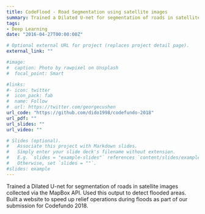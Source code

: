 ```yaml
---
title: CodeFlood - Road Segmentation using satellite images
summary: Trained a Dilated U-net for segmentation of roads in satellite images collected via the MapBox API. Used this output to detect flooded areas. Built a website to speed up relief operations during floods as part of our submission for Codefundo 2018.
tags:
- Deep Learning
date: "2016-04-27T00:00:00Z"

# Optional external URL for project (replaces project detail page).
external_link: ""

#image:
#  caption: Photo by rawpixel on Unsplash
#  focal_point: Smart

#links:
#- icon: twitter
#  icon_pack: fab
#  name: Follow
#  url: https://twitter.com/georgecushen
url_code: "https://github.com/dido1998/codefundo-2018"
url_pdf: ""
url_slides: ""
url_video: ""

# Slides (optional).
#   Associate this project with Markdown slides.
#   Simply enter your slide deck's filename without extension.
#   E.g. `slides = "example-slides"` references `content/slides/example-slides.md`.
#   Otherwise, set `slides = ""`.
#slides: example
---
```

Trained a Dilated U-net for segmentation of roads in satellite images collected via the MapBox API. Used this output to detect flooded areas. Built a website to speed up relief operations during floods as part of our submission for Codefundo 2018.


